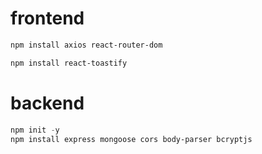 # frontend
```powershell
npm install axios react-router-dom 
```
```powershell
npm install react-toastify
```

# backend
```powershell
npm init -y
npm install express mongoose cors body-parser bcryptjs
```
